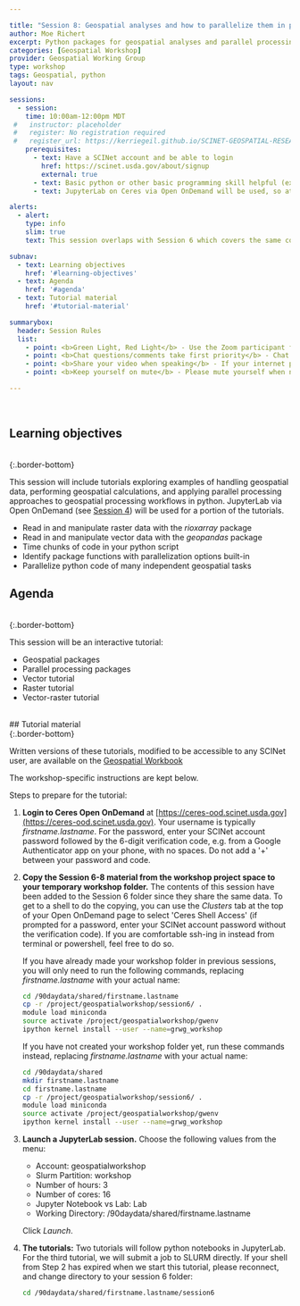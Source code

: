 ```yaml
---

title: "Session 8: Geospatial analyses and how to parallelize them in python"
author: Moe Richert
excerpt: Python packages for geospatial analyses and parallel processing with multiple tutorials 
categories: [Geospatial Workshop]  
provider: Geospatial Working Group
type: workshop
tags: Geospatial, python
layout: nav

sessions:
  - session: 
    time: 10:00am-12:00pm MDT
 #   instructor: placeholder
 #   register: No registration required
 #   register_url: https://kerriegeil.github.io/SCINET-GEOSPATIAL-RESEARCH-WG/
    prerequisites:
      - text: Have a SCINet account and be able to login 
        href: https://scinet.usda.gov/about/signup
        external: true
      - text: Basic python or other basic programming skill helpful (expertise not required)
      - text: JupyterLab on Ceres via Open OnDemand will be used, so attending Session 4 may be helpful

alerts: 
  - alert: 
    type: info
    slim: true
    text: This session overlaps with Session 6 which covers the same content but in R instead of python.

subnav:
  - text: Learning objectives
    href: '#learning-objectives'
  - text: Agenda
    href: '#agenda'
  - text: Tutorial material
    href: '#tutorial-material'

summarybox:
  header: Session Rules
  list:
    - point: <b>Green Light, Red Light</b> - Use the Zoom participant feedback indicators to show us if you are following along successfully as well as when you need help. To access participant feed back, click on the “Participants” icon to open the participants pane/window. Click the green “yes” to indicate that you are following along successfully, click the red “no” to indicate when you need help. Ideally, you will have either the red or green indicator displayed for yourself throughout the entire tutorial. We will pause every so often to work through solutions for participants displaying a red light.
    - point: <b>Chat questions/comments take first priority</b> - Chat your question/comments either to everyone (preferred) or to the chat moderator (Ryan Lucas) privately to have your question/comment read out loud anonymously. We will answer chat questions first and call on people who have written in the chat before we take questions from raised hands.
    - point: <b>Share your video when speaking</b> - If your internet plan/connectivity allows, please share your video when speaking.
    - point: <b>Keep yourself on mute</b> - Please mute yourself when not speaking.

---
```


<br>

## Learning objectives
<br>
{:.border-bottom}

This session will include tutorials exploring examples of handling geospatial data, performing geospatial calculations, and applying parallel processing approaches to geospatial processing workflows in python. JupyterLab via Open OnDemand (see [Session 4](events/2022-8-30-Geospatial-Workshop-4/)) will be used for a portion of the tutorials. 

* Read in and manipulate raster data with the *rioxarray* package
* Read in and manipulate vector data with the *geopandas* package
* Time chunks of code in your python script
* Identify package functions with parallelization options built-in
* Parallelize python code of many independent geospatial tasks 

## Agenda
<br>
{:.border-bottom}

This session will be an interactive tutorial:

* Geospatial packages
* Parallel processing packages
* Vector tutorial 
* Raster tutorial 
* Vector-raster tutorial


<br>
## Tutorial material
<br>
{:.border-bottom}

Written versions of these tutorials, modified to be accessible to any SCINet user,
are available on the [Geospatial Workbook](https://geospatial.101workbook.org/ExampleGeoWorkflows/GRWGWorkshop)

The workshop-specific instructions are kept below.

Steps to prepare for the tutorial:

1. **Login to Ceres Open OnDemand** at [https://ceres-ood.scinet.usda.gov](https://ceres-ood.scinet.usda.gov). Your username is typically *firstname.lastname*. For the password, enter your SCINet account password followed by the 6-digit verification code, e.g. from a Google Authenticator app on your phone, with no spaces. Do not add a '+' between your password and code. 

2. **Copy the Session 6-8 material from the workshop project space to your temporary workshop folder.** The contents of this session have been added to the Session 6 folder since they share the same data. To get to a shell to do the copying, you can use the *Clusters* tab at the top of your Open OnDemand page to select 'Ceres Shell Access' (if prompted for a password, enter your SCINet account password without the verification code). If you are comfortable ssh-ing in instead from terminal or powershell, feel free to do so.

    If you have already made your workshop folder in previous sessions, you will only need to run the following commands, replacing *firstname.lastname* with your actual name: 

    ```bash
    cd /90daydata/shared/firstname.lastname
    cp -r /project/geospatialworkshop/session6/ .
    module load miniconda
    source activate /project/geospatialworkshop/gwenv
    ipython kernel install --user --name=grwg_workshop
    ```

    If you have not created your workshop folder yet, run these commands instead, replacing *firstname.lastname* with your actual name:

    ```bash
    cd /90daydata/shared
    mkdir firstname.lastname
    cd firstname.lastname
    cp -r /project/geospatialworkshop/session6/ .
    module load miniconda
    source activate /project/geospatialworkshop/gwenv
    ipython kernel install --user --name=grwg_workshop
    ```

3. **Launch a JupyterLab session.** Choose the following values from the menu:

    * Account: geospatialworkshop
    * Slurm Partition: workshop
    * Number of hours: 3
    * Number of cores: 16
    * Jupyter Notebook vs Lab: Lab
    * Working Directory: /90daydata/shared/firstname.lastname
  
    Click *Launch*.

4. **The tutorials:** Two tutorials will follow python notebooks in JupyterLab. For the third tutorial, we will submit a job to SLURM directly. If your shell from Step 2 has expired when we start this tutorial, please reconnect, and change directory to your session 6 folder:

    ```bash
    cd /90daydata/shared/firstname.lastname/session6
    ```

<br>